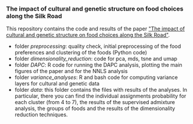 ### The impact of cultural and genetic structure on food choices along the Silk Road

This repository contains the code and results of the paper ["The impact of cultural and genetic structure on food choices along the Silk Road"](https://www.pnas.org/doi/abs/10.1073/pnas.2209311119).

* folder *preprocessing*: quality check, initial preprocessing of the food preferences and clustering of the foods (Python code)
* folder *dimensionality_reduction*: code for pca, mds, tsne and umap
* folder *DAPC*: R code for running the DAPC analysis, plotting the main figures of the paper and for the NNLS analysis
* folder *variance_analyses*: R and bash code for computing variance layers for cultural and genetic data
* folder *data*: this folder contains the files with results of the analyses. In particular, there you can find the individual assignments probability for each cluster (from 4 to 7), the results of the supervised admixture analysis, the groups of foods and the results of the dimensionality reduction techniques.

